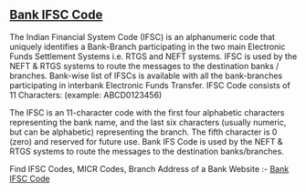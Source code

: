 ## [Bank IFSC Code](http://ans9.com/bankcode)

The Indian Financial System Code (IFSC) is an alphanumeric code that  uniquely identifies a Bank-Branch participating in the two main  Electronic Funds Settlement Systems i.e. RTGS and NEFT systems. IFSC is  used by the NEFT & RTGS systems to route the messages to the  destination banks / branches. Bank-wise list of IFSCs is available with  all the bank-branches participating in interbank Electronic Funds  Transfer. IFSC Code consists of 11 Characters: (example:  ABCD0123456)

The IFSC is an 11-character code with the first four alphabetic  characters representing the bank name, and the last six characters  (usually numeric, but can be alphabetic) representing the branch. The  fifth character is 0 (zero) and reserved for future use. Bank IFS Code  is used by the NEFT & RTGS systems to route the messages to the  destination banks/branches.

Find IFSC Codes, MICR Codes, Branch Address of a Bank 
Website :- [Bank IFSC Code](http://ans9.com/bankcode)

